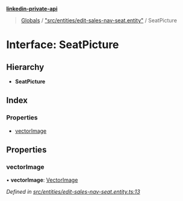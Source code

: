 **[linkedin-private-api](../README.md)**

> [Globals](../globals.md) / ["src/entities/edit-sales-nav-seat.entity"](../modules/_src_entities_edit_sales_nav_seat_entity_.md) / SeatPicture

# Interface: SeatPicture

## Hierarchy

* **SeatPicture**

## Index

### Properties

* [vectorImage](_src_entities_edit_sales_nav_seat_entity_.seatpicture.md#vectorimage)

## Properties

### vectorImage

•  **vectorImage**: [VectorImage](_src_entities_edit_sales_nav_seat_entity_.vectorimage.md)

*Defined in [src/entities/edit-sales-nav-seat.entity.ts:13](https://github.com/cosiall/linkedin-private-api/blob/f0f3775/src/entities/edit-sales-nav-seat.entity.ts#L13)*
